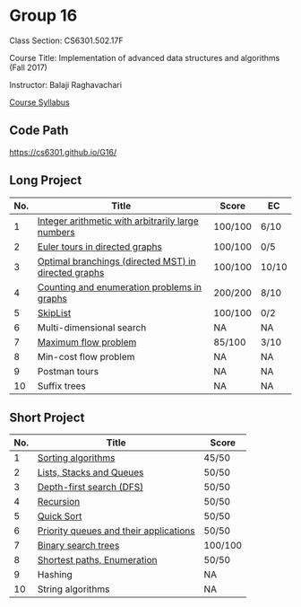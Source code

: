 Group 16
========

Class Section: CS6301.502.17F

Course Title: Implementation of advanced data structures and algorithms (Fall 2017)

Instructor: Balaji Raghavachari

[Course Syllabus](./syl-CS6301-502-2017f.pdf)

Code Path
------------
https://cs6301.github.io/G16/

Long Project
------------

| No. | Title | Score | EC |
| --- | --- | --- | --- |
| 1 |  [Integer arithmetic with arbitrarily large numbers](./lp1) | 100/100 | 6/10 |
| 2 |  [Euler tours in directed graphs](./lp2) | 100/100 | 0/5 |
| 3 |  [Optimal branchings (directed MST) in directed graphs](./lp3) | 100/100 | 10/10 |
| 4 |  [Counting and enumeration problems in graphs](./lp4) | 200/200 | 8/10 |
| 5 |  [SkipList](./lp5) | 100/100 | 0/2 |
| 6 |  Multi-dimensional search | NA | NA |
| 7 |  [Maximum flow problem](./lp7) | 85/100 | 3/10 |
| 8 |  Min-cost flow problem | NA | NA |
| 9 |  Postman tours | NA | NA |
| 10 | Suffix trees | NA | NA |

Short Project
-------------

| No. | Title | Score |
| --- | --- | --- |
| 1 |  [Sorting algorithms](./sp1) | 45/50 |
| 2 |  [Lists, Stacks and Queues](./sp2) | 50/50 |
| 3 |  [Depth-first search (DFS)](./sp3) | 50/50 |
| 4 |  [Recursion](./sp4) | 50/50 |
| 5 |  [Quick Sort](./sp5) | 50/50 |
| 6 |  [Priority queues and their applications](./sp6) | 50/50 |
| 7 |  [Binary search trees](./sp7) | 100/100 |
| 8 |  [Shortest paths, Enumeration](./sp8) | 50/50 |
| 9 |  Hashing | NA |
| 10 | String algorithms | NA |
